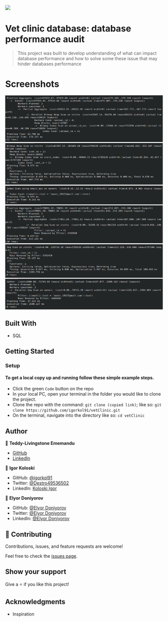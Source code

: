 ![](https://img.shields.io/badge/Microverse-blueviolet)

# Vet clinic database: database performance audit

> This project was built to develop understanding of what can impact database performance and how to solve some these issue that may hinder databases performance

# Screenshots

![Screenshot](sc-solution1.png)
![Screenshot](sc-solution2.png)
![Screenshot](sc-solution3.png)
![Screenshot](sc1.png)
![Screenshot](sc2.png)
![Screenshot](sc3.png)

## Built With

- SQL

## Getting Started

### Setup

#### To get a local copy up and running follow these simple example steps.

- Click the green `Code` button on the repo
- In your local PC, open your terminal in the folder you would like to clone the project.
- Clone the repo with the command: `git clone (copied link)`; like so: `git clone https://github.com/igorkol91/vetClinic.git`
- On the terminal, navigate into the directory like so: `cd vetClinic`

## Author

👤 **Teddy-Livingstone Ememandu**

- [GitHub](https://github.com/TedLivist)
- [LinkedIn](https://linkedin.com/in/tememandu)

👤 **Igor Koloski**

- GitHub: [@igorkol91](https://github.com/igorkol91)
- Twitter: [@Destro49536502](https://twitter.com/Destro49536502)
- LinkedIn: [Koloski Igor](https://www.linkedin.com/in/igor-koloski-a754aa208/)

👤 **Elyor Doniyorov**

- GitHub: [@Elyor Doniyorov](https://github.com/elyor-doniyorov)
- Twitter: [@Elyor Doniyorov](https://twitter.com/elyor-doniyorov)
- LinkedIn: [@Elyor Doniyorov](https://www.linkedin.com/in/elyor-doniyorov)

## 🤝 Contributing

Contributions, issues, and feature requests are welcome!

Feel free to check the [issues page](../../issues/).

## Show your support

Give a ⭐️ if you like this project!

## Acknowledgments

- Inspiration
